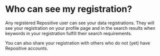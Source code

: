 # Who can see my registration?

Any registered Repositive user can see your data registrations. They will see your registration on your profile page and in the search results when keywords in your registration fulfill their search requirements.  

You can also share your registration with others who do not (yet) have Repositive accounts.
